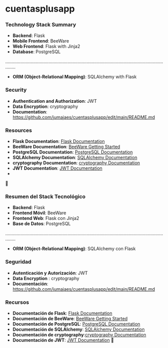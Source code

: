 # cuentasplusapp

### Technology Stack Summary
- **Backend**: Flask
- **Mobile Frontend**: BeeWare
- **Web Frontend**: Flask with Jinja2
- **Database**: PostgreSQL

....................................................................................................................................
- **ORM (Object-Relational Mapping)**: SQLAlchemy with Flask
### Security
- **Authentication and Authorization**: JWT
- **Data Encryption**: cryptography
- **Documentation**: https://github.com/jumajaes/cuentasplusapp/edit/main/README.md

### Resources
- **Flask Documentation**: [Flask Documentation](https://flask.palletsprojects.com/)
- **BeeWare Documentation**: [BeeWare Getting Started](https://beeware.org/getting-started/)
- **PostgreSQL Documentation**: [PostgreSQL Documentation](https://www.postgresql.org/docs/)
- **SQLAlchemy Documentation**: [SQLAlchemy Documentation](https://docs.sqlalchemy.org/)
- **cryptography Documentation**: [cryptography Documentation](https://cryptography.io/en/latest/)
- **JWT Documentation**: [JWT Documentation](https://jwt.io/)
- 
🚀

### Resumen del Stack Tecnológico
- **Backend**: Flask
- **Frontend Móvil**: BeeWare
- **Frontend Web**: Flask con Jinja2
- **Base de Datos**: PostgreSQL

....................................................................................................................................
- **ORM (Object-Relational Mapping)**:  SQLAlchemy con Flask
### Seguridad
- **Autenticación y Autorización**: JWT 
- **Data Encryption** : cryptography
- **Documentación**: https://github.com/jumajaes/cuentasplusapp/edit/main/README.md

### Recursos
- **Documentación de Flask**: [Flask Documentation](https://flask.palletsprojects.com/)
- **Documentación de BeeWare**: [BeeWare Getting Started](https://beeware.org/getting-started/)
- **Documentación de PostgreSQL**: [PostgreSQL Documentation](https://www.postgresql.org/docs/)
- **Documentación de SQLAlchemy**: [SQLAlchemy Documentation](https://docs.sqlalchemy.org/)
- **Documentación de cryptography**:[cryptography Documentation](https://cryptography.io/en/latest/)
- **Documentación de JWT**: [JWT Documentation](https://jwt.io/)
🚀
